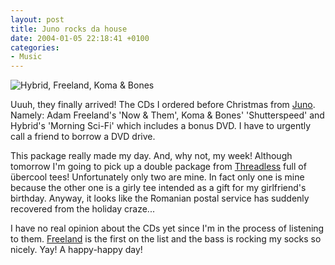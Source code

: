 ```yaml
---
layout: post
title: Juno rocks da house
date: 2004-01-05 22:18:41 +0100
categories:
- Music
---
```

![Hybrid, Freeland, Koma &amp; Bones](https://content.rusiczki.net/blogpics/hybrid_freeland_koma_and_bones.jpg)

Uuuh, they finally arrived! The CDs I ordered before Christmas from [Juno](http://www.juno.co.uk "Finest online record store"). Namely: Adam Freeland's 'Now &amp; Them', Koma &amp; Bones' 'Shutterspeed' and Hybrid's 'Morning Sci-Fi' which includes a bonus DVD. I have to urgently call a friend to borrow a DVD drive.

This package really made my day. And, why not, my week! Although tomorrow I'm going to pick up a double package from [Threadless](http://www.threadless.com "Cool t-shirt outlet, but when will they do a Mozilla compatible site?") full of &uuml;bercool tees! Unfortunately only two are mine. In fact only one is mine because the other one is a girly tee intended as a gift for my girlfriend's birthday. Anyway, it looks like the Romanian postal service has suddenly recovered from the holiday craze...

I have no real opinion about the CDs yet since I'm in the process of listening to them. [Freeland](http://www.freeland.fm) is the first on the list and the bass is rocking my socks so nicely. Yay! A happy-happy day!
